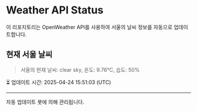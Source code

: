 
# Weather API Status

이 리포지토리는 OpenWeather API를 사용하여 서울의 날씨 정보를 자동으로 업데이트합니다.

## 현재 서울 날씨
> 서울의 현재 날씨: clear sky, 온도: 9.76°C, 습도: 50%

⏳ 업데이트 시간: 2025-04-24 15:51:03 (UTC)

---
자동 업데이트 봇에 의해 관리됩니다.
